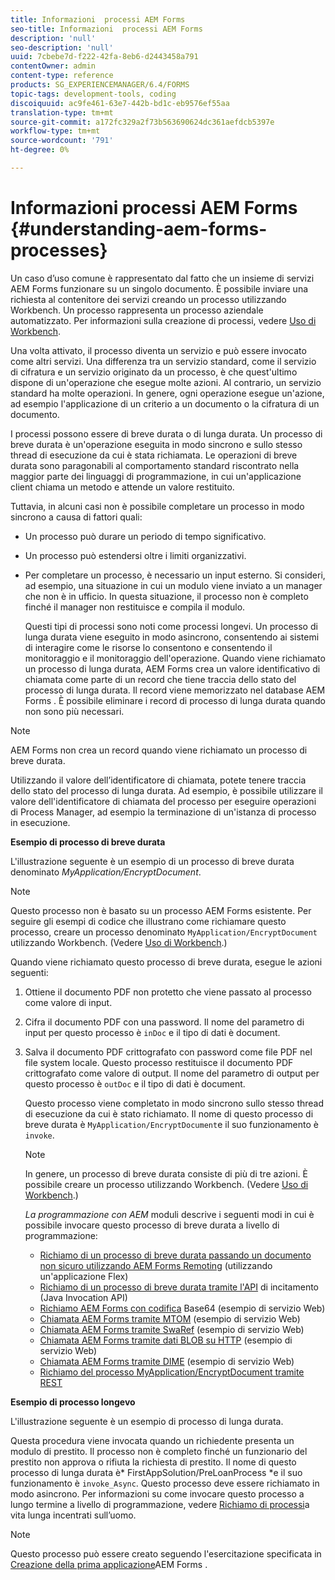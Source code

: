 ```yaml
---
title: Informazioni  processi AEM Forms
seo-title: Informazioni  processi AEM Forms
description: 'null'
seo-description: 'null'
uuid: 7cbebe7d-f222-42fa-8eb6-d2443458a791
contentOwner: admin
content-type: reference
products: SG_EXPERIENCEMANAGER/6.4/FORMS
topic-tags: development-tools, coding
discoiquuid: ac9fe461-63e7-442b-bd1c-eb9576ef55aa
translation-type: tm+mt
source-git-commit: a172fc329a2f73b563690624dc361aefdcb5397e
workflow-type: tm+mt
source-wordcount: '791'
ht-degree: 0%

---
```



# Informazioni  processi AEM Forms {#understanding-aem-forms-processes}

Un caso d’uso comune è rappresentato dal fatto che un insieme di servizi AEM Forms  funzionare su un singolo documento. È possibile inviare una richiesta al contenitore dei servizi creando un processo utilizzando Workbench. Un processo rappresenta un processo aziendale automatizzato. Per informazioni sulla creazione di processi, vedere [Uso di Workbench](https://www.adobe.com/go/learn_aemforms_workbench_63).

Una volta attivato, il processo diventa un servizio e può essere invocato come altri servizi. Una differenza tra un servizio standard, come il servizio di cifratura e un servizio originato da un processo, è che quest&#39;ultimo dispone di un&#39;operazione che esegue molte azioni. Al contrario, un servizio standard ha molte operazioni. In genere, ogni operazione esegue un&#39;azione, ad esempio l&#39;applicazione di un criterio a un documento o la cifratura di un documento.

I processi possono essere di breve durata o di lunga durata. Un processo di breve durata è un&#39;operazione eseguita in modo sincrono e sullo stesso thread di esecuzione da cui è stata richiamata. Le operazioni di breve durata sono paragonabili al comportamento standard riscontrato nella maggior parte dei linguaggi di programmazione, in cui un&#39;applicazione client chiama un metodo e attende un valore restituito.

Tuttavia, in alcuni casi non è possibile completare un processo in modo sincrono a causa di fattori quali:

* Un processo può durare un periodo di tempo significativo.
* Un processo può estendersi oltre i limiti organizzativi.
* Per completare un processo, è necessario un input esterno. Si consideri, ad esempio, una situazione in cui un modulo viene inviato a un manager che non è in ufficio. In questa situazione, il processo non è completo finché il manager non restituisce e compila il modulo.

   Questi tipi di processi sono noti come processi longevi. Un processo di lunga durata viene eseguito in modo asincrono, consentendo ai sistemi di interagire come le risorse lo consentono e consentendo il monitoraggio e il monitoraggio dell&#39;operazione. Quando viene richiamato un processo di lunga durata,  AEM Forms crea un valore identificativo di chiamata come parte di un record che tiene traccia dello stato del processo di lunga durata. Il record viene memorizzato nel database AEM Forms . È possibile eliminare i record di processo di lunga durata quando non sono più necessari.

>[!NOTE]
>
> AEM Forms non crea un record quando viene richiamato un processo di breve durata.

Utilizzando il valore dell’identificatore di chiamata, potete tenere traccia dello stato del processo di lunga durata. Ad esempio, è possibile utilizzare il valore dell&#39;identificatore di chiamata del processo per eseguire operazioni di Process Manager, ad esempio la terminazione di un&#39;istanza di processo in esecuzione.

**Esempio di processo di breve durata**

L&#39;illustrazione seguente è un esempio di un processo di breve durata denominato *MyApplication/EncryptDocument*.

>[!NOTE]
>
>Questo processo non è basato su un processo AEM Forms  esistente. Per seguire gli esempi di codice che illustrano come richiamare questo processo, creare un processo denominato `MyApplication/EncryptDocument` utilizzando Workbench. (Vedere [Uso di Workbench](https://www.adobe.com/go/learn_aemforms_workbench_63).)

Quando viene richiamato questo processo di breve durata, esegue le azioni seguenti:

1. Ottiene il documento PDF non protetto che viene passato al processo come valore di input.
1. Cifra il documento PDF con una password. Il nome del parametro di input per questo processo è `inDoc` e il tipo di dati è document.
1. Salva il documento PDF crittografato con password come file PDF nel file system locale. Questo processo restituisce il documento PDF crittografato come valore di output. Il nome del parametro di output per questo processo è `outDoc` e il tipo di dati è document.

   Questo processo viene completato in modo sincrono sullo stesso thread di esecuzione da cui è stato richiamato. Il nome di questo processo di breve durata è `MyApplication/EncryptDocument`e il suo funzionamento è `invoke`.

   >[!NOTE]
   >
   >In genere, un processo di breve durata consiste di più di tre azioni. È possibile creare un processo utilizzando Workbench. (Vedere [Uso di Workbench](https://www.adobe.com/go/learn_aemforms_workbench_63).)

   *La programmazione con AEM* moduli descrive i seguenti modi in cui è possibile invocare questo processo di breve durata a livello di programmazione:

   * [Richiamo di un processo di breve durata passando un documento non sicuro utilizzando  AEM Forms Remoting](/help/forms/developing/invoking-aem-forms-using-remoting.md#invoking-a-short-lived-process-by-passing-an-unsecure-document-using-remoting) (utilizzando un&#39;applicazione Flex)
   * [Richiamo di un processo di breve durata tramite l&#39;API](/help/forms/developing/invoking-aem-forms-using-java.md#invoking-a-short-lived-process-using-the-invocation-api) di incitamento (Java Invocation API)
   * [Richiamo  AEM Forms con codifica](/help/forms/developing/invoking-aem-forms-using-web.md#invoking-aem-forms-using-base64-encoding) Base64 (esempio di servizio Web)
   * [Chiamata  AEM Forms tramite MTOM](/help/forms/developing/invoking-aem-forms-using-web.md#invoking-aem-forms-using-mtom) (esempio di servizio Web)
   * [Chiamata  AEM Forms tramite SwaRef](/help/forms/developing/invoking-aem-forms-using-web.md#invoking-aem-forms-using-swaref) (esempio di servizio Web)
   * [Chiamata  AEM Forms tramite dati BLOB su HTTP](/help/forms/developing/invoking-aem-forms-using-web.md#invoking-aem-forms-using-blob-data-over-http) (esempio di servizio Web)
   * [Chiamata  AEM Forms tramite DIME](/help/forms/developing/invoking-aem-forms-using-web.md#invoking-aem-forms-using-dime) (esempio di servizio Web)
   * [Richiamo del processo MyApplication/EncryptDocument tramite REST](/help/forms/developing/invoking-aem-forms-using-rest.md)

**Esempio di processo longevo**

L&#39;illustrazione seguente è un esempio di processo di lunga durata.

Questa procedura viene invocata quando un richiedente presenta un modulo di prestito. Il processo non è completo finché un funzionario del prestito non approva o rifiuta la richiesta di prestito. Il nome di questo processo di lunga durata è* FirstAppSolution/PreLoanProcess *e il suo funzionamento è `invoke_Async`. Questo processo deve essere richiamato in modo asincrono. Per informazioni su come invocare questo processo a lungo termine a livello di programmazione, vedere [Richiamo di processi](/help/forms/developing/invoking-human-centric-long-lived.md#invoking-human-centric-long-lived-processes)a vita lunga incentrati sull’uomo.

>[!NOTE]
>
>Questo processo può essere creato seguendo l&#39;esercitazione specificata in [Creazione della prima applicazione](https://www.adobe.com/go/learn_aemforms_firstapp_ds_63)AEM Forms .

